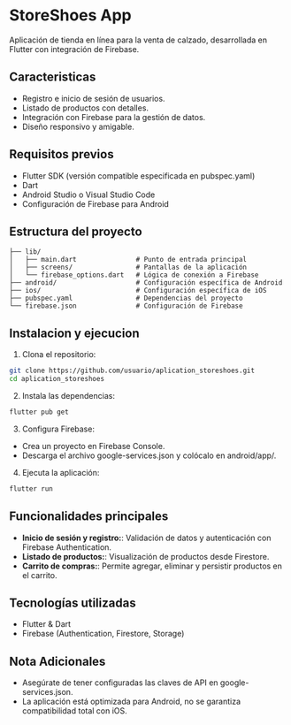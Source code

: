 # StoreShoes App

Aplicación de tienda en línea para la venta de calzado, desarrollada en Flutter con integración de Firebase.

## Caracteristicas

- Registro e inicio de sesión de usuarios.
- Listado de productos con detalles.
- Integración con Firebase para la gestión de datos.
- Diseño responsivo y amigable.

## Requisitos previos

- Flutter SDK (versión compatible especificada en pubspec.yaml)
- Dart
- Android Studio o Visual Studio Code
- Configuración de Firebase para Android

## Estructura del proyecto

```
├── lib/
│   ├── main.dart               # Punto de entrada principal
│   ├── screens/                # Pantallas de la aplicación
│   └── firebase_options.dart   # Lógica de conexión a Firebase
├── android/                    # Configuración específica de Android
├── ios/                        # Configuración específica de iOS
├── pubspec.yaml                # Dependencias del proyecto
└── firebase.json               # Configuración de Firebase
```

## Instalacion y ejecucion

1. Clona el repositorio:
```bash
git clone https://github.com/usuario/aplication_storeshoes.git
cd aplication_storeshoes
```
2. Instala las dependencias:
```bash
flutter pub get
```
3. Configura Firebase:
- Crea un proyecto en Firebase Console.
- Descarga el archivo google-services.json y colócalo en android/app/.

4. Ejecuta la aplicación:
```bash
flutter run
```

## Funcionalidades principales

- **Inicio de sesión y registro:**: Validación de datos y autenticación con Firebase Authentication.
- **Listado de productos:**: Visualización de productos desde Firestore.
- **Carrito de compras:**: Permite agregar, eliminar y persistir productos en el carrito.

## Tecnologías utilizadas

- Flutter & Dart
- Firebase (Authentication, Firestore, Storage)

## Nota Adicionales

- Asegúrate de tener configuradas las claves de API en google-services.json.
- La aplicación está optimizada para Android, no se garantiza compatibilidad total con iOS.